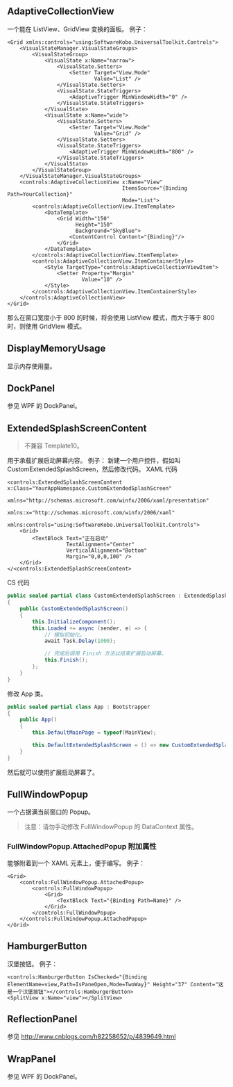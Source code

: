 ## AdaptiveCollectionView
一个能在 ListView、GridView 变换的面板。
例子：
```XAML
<Grid xmlns:controls="using:SoftwareKobo.UniversalToolkit.Controls">
	<VisualStateManager.VisualStateGroups>
		<VisualStateGroup>
			<VisualState x:Name="narrow">
				<VisualState.Setters>
					<Setter Target="View.Mode"
							Value="List" />
				</VisualState.Setters>
				<VisualState.StateTriggers>
					<AdaptiveTrigger MinWindowWidth="0" />
				</VisualState.StateTriggers>
			</VisualState>
			<VisualState x:Name="wide">
				<VisualState.Setters>
					<Setter Target="View.Mode"
							Value="Grid" />
				</VisualState.Setters>
				<VisualState.StateTriggers>
					<AdaptiveTrigger MinWindowWidth="800" />
				</VisualState.StateTriggers>
			</VisualState>
		</VisualStateGroup>
	</VisualStateManager.VisualStateGroups>  
	<controls:AdaptiveCollectionView x:Name="View"
	    							 ItemsSource="{Binding Path=YourCollection}"
	    							 Mode="List">
	    <controls:AdaptiveCollectionView.ItemTemplate>
			<DataTemplate>
				<Grid Width="150"
					  Height="150"
                      Background="SkyBlue">
					<ContentControl Content="{Binding}"/>
				</Grid>
			</DataTemplate>
		</controls:AdaptiveCollectionView.ItemTemplate>
		<controls:AdaptiveCollectionView.ItemContainerStyle>
			<Style TargetType="controls:AdaptiveCollectionViewItem">
            	<Setter Property="Margin"
                	    Value="10" />
            </Style>
        </controls:AdaptiveCollectionView.ItemContainerStyle>
    </controls:AdaptiveCollectionView>
</Grid>
```
那么在窗口宽度小于 800 的时候，将会使用 ListView 模式，而大于等于 800 时，则使用 GridView 模式。

## DisplayMemoryUsage
显示内存使用量。

## DockPanel
参见 WPF 的 DockPanel。

## ExtendedSplashScreenContent
> 不兼容 Template10。

用于承载扩展启动屏幕内容。
例子：
新建一个用户控件，假如叫 CustomExtendedSplashScreen，然后修改代码。
XAML 代码
```XAML
<controls:ExtendedSplashScreenContent x:Class="YourAppNamespace.CustomExtendedSplashScreen"
									  xmlns="http://schemas.microsoft.com/winfx/2006/xaml/presentation"
                                      xmlns:x="http://schemas.microsoft.com/winfx/2006/xaml"
                                      xmlns:controls="using:SoftwareKobo.UniversalToolkit.Controls">
	<Grid>
		<TextBlock Text="正在启动"
                   TextAlignment="Center" 
				   VerticalAlignment="Bottom"
				   Margin="0,0,0,100" />
	</Grid>
</<controls:ExtendedSplashScreenContent>
```
CS 代码
```C#
public sealed partial class CustomExtendedSplashScreen : ExtendedSplashScreenContent
{
	public CustomExtendedSplashScreen()
	{
		this.InitializeComponent();
		this.Loaded += async (sender, e) => {
			// 模拟初始化。
			await Task.Delay(1000);

			// 完成后调用 Finish 方法以结束扩展启动屏幕。
			this.Finish();
		};
	}
}
```
修改 App 类。
```C#
public sealed partial class App : Bootstrapper
{
    public App()
	{
		this.DefaultMainPage = typeof(MainView);

		this.DefaultExtendedSplashScreen = () => new CustomExtendedSplashScreen();
	}
} 
```
然后就可以使用扩展启动屏幕了。

## FullWindowPopup
一个占据满当前窗口的 Popup。
> 注意：请勿手动修改 FullWindowPopup 的 DataContext 属性。

### FullWindowPopup.AttachedPopup 附加属性
能够附着到一个 XAML 元素上，便于编写。
例子：
```XAML
<Grid>
	<controls:FullWindowPopup.AttachedPopup>
		<controls:FullWindowPopup>
			<Grid>
				<TextBlock Text="{Binding Path=Name}" />
			</Grid>
		</controls:FullWindowPopup>
	</controls:FullWindowPopup.AttachedPopup>
</Grid>
```

## HamburgerButton
汉堡按钮。
例子：
```XAML
<controls:HamburgerButton IsChecked="{Binding ElementName=view,Path=IsPaneOpen,Mode=TwoWay}" Height="37" Content="这是一个汉堡按钮"></controls:HamburgerButton>
<SplitView x:Name="view"></SplitView>
```

## ReflectionPanel
参见 http://www.cnblogs.com/h82258652/p/4839649.html

## WrapPanel
参见 WPF 的 DockPanel。